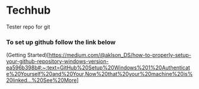 # Techhub
Tester repo for git

### To set up github follow the link below
(Getting Started)[https://medium.com/@aklson_DS/how-to-properly-setup-your-github-repository-windows-version-ea596b398b#:~:text=GitHub%20Setup%20Windows%201%20Authenticate%20Yourself%20and%20Your,Now%20that%20your%20machine%20is%20linked...%20See%20More]